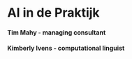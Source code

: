 # AI in de Praktijk

#### Tim Mahy - managing consultant
#### Kimberly Ivens - computational linguist